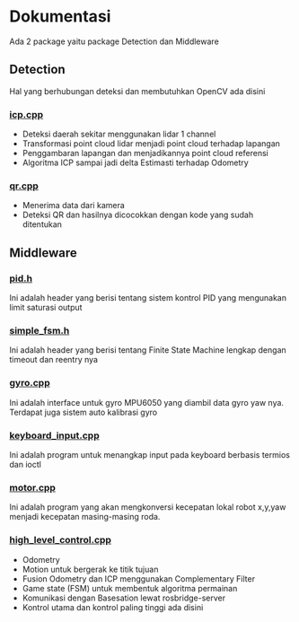 # Dokumentasi

Ada 2 package yaitu package Detection dan Middleware

## Detection

Hal yang berhubungan deteksi dan membutuhkan OpenCV ada disini

### [icp.cpp](../src/detection/src/icp.cpp)

- Deteksi daerah sekitar menggunakan lidar 1 channel
- Transformasi point cloud lidar menjadi point cloud terhadap lapangan
- Penggambaran lapangan dan menjadikannya point cloud referensi
- Algoritma ICP sampai jadi delta Estimasti terhadap Odometry

### [qr.cpp](../src/detection/src/qr.cpp)

- Menerima data dari kamera
- Deteksi QR dan hasilnya dicocokkan dengan kode yang sudah ditentukan

## Middleware

### [pid.h](../src/middleware/include/middleware/pid.h)

Ini adalah header yang berisi tentang sistem kontrol PID yang mengunakan limit saturasi output

### [simple_fsm.h](../src/middleware/include/middleware/simple_fsm.h)

Ini adalah header yang berisi tentang Finite State Machine lengkap dengan timeout dan reentry nya

### [gyro.cpp](../src/middleware/src/gyro.cpp)

Ini adalah interface untuk gyro MPU6050 yang diambil data gyro yaw nya. Terdapat juga sistem auto kalibrasi gyro

### [keyboard_input.cpp](../src/middleware/src/keyboard_input.cpp)

Ini adalah program untuk menangkap input pada keyboard berbasis termios dan ioctl

### [motor.cpp](../src/middleware/src/motor.cpp)

Ini adalah program yang akan mengkonversi kecepatan lokal robot x,y,yaw menjadi kecepatan masing-masing roda.

### [high_level_control.cpp](../src/middleware/src/high_level_control.cpp)

- Odometry
- Motion untuk bergerak ke titik tujuan
- Fusion Odometry dan ICP menggunakan Complementary Filter
- Game state (FSM) untuk membentuk algoritma permainan
- Komunikasi dengan Basesation lewat rosbridge-server
- Kontrol utama dan kontrol paling tinggi ada disini
